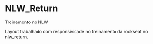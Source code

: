 # NLW_Return
Treinamento no NLW

Layout trabalhado com responsividade no treinamento da rockseat no nlw_return.
